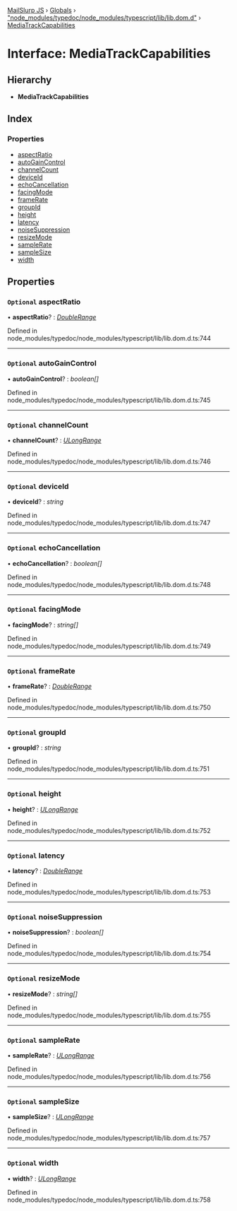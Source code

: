 [MailSlurp JS](../README.md) › [Globals](../globals.md) › ["node_modules/typedoc/node_modules/typescript/lib/lib.dom.d"](../modules/_node_modules_typedoc_node_modules_typescript_lib_lib_dom_d_.md) › [MediaTrackCapabilities](_node_modules_typedoc_node_modules_typescript_lib_lib_dom_d_.mediatrackcapabilities.md)

# Interface: MediaTrackCapabilities

## Hierarchy

* **MediaTrackCapabilities**

## Index

### Properties

* [aspectRatio](_node_modules_typedoc_node_modules_typescript_lib_lib_dom_d_.mediatrackcapabilities.md#optional-aspectratio)
* [autoGainControl](_node_modules_typedoc_node_modules_typescript_lib_lib_dom_d_.mediatrackcapabilities.md#optional-autogaincontrol)
* [channelCount](_node_modules_typedoc_node_modules_typescript_lib_lib_dom_d_.mediatrackcapabilities.md#optional-channelcount)
* [deviceId](_node_modules_typedoc_node_modules_typescript_lib_lib_dom_d_.mediatrackcapabilities.md#optional-deviceid)
* [echoCancellation](_node_modules_typedoc_node_modules_typescript_lib_lib_dom_d_.mediatrackcapabilities.md#optional-echocancellation)
* [facingMode](_node_modules_typedoc_node_modules_typescript_lib_lib_dom_d_.mediatrackcapabilities.md#optional-facingmode)
* [frameRate](_node_modules_typedoc_node_modules_typescript_lib_lib_dom_d_.mediatrackcapabilities.md#optional-framerate)
* [groupId](_node_modules_typedoc_node_modules_typescript_lib_lib_dom_d_.mediatrackcapabilities.md#optional-groupid)
* [height](_node_modules_typedoc_node_modules_typescript_lib_lib_dom_d_.mediatrackcapabilities.md#optional-height)
* [latency](_node_modules_typedoc_node_modules_typescript_lib_lib_dom_d_.mediatrackcapabilities.md#optional-latency)
* [noiseSuppression](_node_modules_typedoc_node_modules_typescript_lib_lib_dom_d_.mediatrackcapabilities.md#optional-noisesuppression)
* [resizeMode](_node_modules_typedoc_node_modules_typescript_lib_lib_dom_d_.mediatrackcapabilities.md#optional-resizemode)
* [sampleRate](_node_modules_typedoc_node_modules_typescript_lib_lib_dom_d_.mediatrackcapabilities.md#optional-samplerate)
* [sampleSize](_node_modules_typedoc_node_modules_typescript_lib_lib_dom_d_.mediatrackcapabilities.md#optional-samplesize)
* [width](_node_modules_typedoc_node_modules_typescript_lib_lib_dom_d_.mediatrackcapabilities.md#optional-width)

## Properties

### `Optional` aspectRatio

• **aspectRatio**? : *[DoubleRange](_node_modules_typedoc_node_modules_typescript_lib_lib_dom_d_.doublerange.md)*

Defined in node_modules/typedoc/node_modules/typescript/lib/lib.dom.d.ts:744

___

### `Optional` autoGainControl

• **autoGainControl**? : *boolean[]*

Defined in node_modules/typedoc/node_modules/typescript/lib/lib.dom.d.ts:745

___

### `Optional` channelCount

• **channelCount**? : *[ULongRange](_node_modules_typedoc_node_modules_typescript_lib_lib_dom_d_.ulongrange.md)*

Defined in node_modules/typedoc/node_modules/typescript/lib/lib.dom.d.ts:746

___

### `Optional` deviceId

• **deviceId**? : *string*

Defined in node_modules/typedoc/node_modules/typescript/lib/lib.dom.d.ts:747

___

### `Optional` echoCancellation

• **echoCancellation**? : *boolean[]*

Defined in node_modules/typedoc/node_modules/typescript/lib/lib.dom.d.ts:748

___

### `Optional` facingMode

• **facingMode**? : *string[]*

Defined in node_modules/typedoc/node_modules/typescript/lib/lib.dom.d.ts:749

___

### `Optional` frameRate

• **frameRate**? : *[DoubleRange](_node_modules_typedoc_node_modules_typescript_lib_lib_dom_d_.doublerange.md)*

Defined in node_modules/typedoc/node_modules/typescript/lib/lib.dom.d.ts:750

___

### `Optional` groupId

• **groupId**? : *string*

Defined in node_modules/typedoc/node_modules/typescript/lib/lib.dom.d.ts:751

___

### `Optional` height

• **height**? : *[ULongRange](_node_modules_typedoc_node_modules_typescript_lib_lib_dom_d_.ulongrange.md)*

Defined in node_modules/typedoc/node_modules/typescript/lib/lib.dom.d.ts:752

___

### `Optional` latency

• **latency**? : *[DoubleRange](_node_modules_typedoc_node_modules_typescript_lib_lib_dom_d_.doublerange.md)*

Defined in node_modules/typedoc/node_modules/typescript/lib/lib.dom.d.ts:753

___

### `Optional` noiseSuppression

• **noiseSuppression**? : *boolean[]*

Defined in node_modules/typedoc/node_modules/typescript/lib/lib.dom.d.ts:754

___

### `Optional` resizeMode

• **resizeMode**? : *string[]*

Defined in node_modules/typedoc/node_modules/typescript/lib/lib.dom.d.ts:755

___

### `Optional` sampleRate

• **sampleRate**? : *[ULongRange](_node_modules_typedoc_node_modules_typescript_lib_lib_dom_d_.ulongrange.md)*

Defined in node_modules/typedoc/node_modules/typescript/lib/lib.dom.d.ts:756

___

### `Optional` sampleSize

• **sampleSize**? : *[ULongRange](_node_modules_typedoc_node_modules_typescript_lib_lib_dom_d_.ulongrange.md)*

Defined in node_modules/typedoc/node_modules/typescript/lib/lib.dom.d.ts:757

___

### `Optional` width

• **width**? : *[ULongRange](_node_modules_typedoc_node_modules_typescript_lib_lib_dom_d_.ulongrange.md)*

Defined in node_modules/typedoc/node_modules/typescript/lib/lib.dom.d.ts:758
